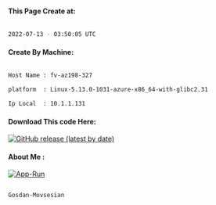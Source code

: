
   
#### This Page Create at:

```bash

2022-07-13 - 03:50:05 UTC

```

#### Create By Machine:

```bash

Host Name : fv-az198-327

platform  : Linux-5.13.0-1031-azure-x86_64-with-glibc2.31

Ip Local  : 10.1.1.131

```
#### Download This code Here:

[![GitHub release (latest by date)](https://img.shields.io/github/v/release/Gosdan-Movsesian/Gosdan?style=for-the-badge&label=Download)](https://github.com/Gosdan-Movsesian/Gosdan/releases) 

</p> 

#### About Me :

[![App-Run](https://github.com/Gosdan-Movsesian/Gosdan/actions/workflows/App-Run.yml/badge.svg)](https://github.com/Gosdan-Movsesian/Gosdan/actions/workflows/App-Run.yml)

```bash

Gosdan-Movsesian

```

